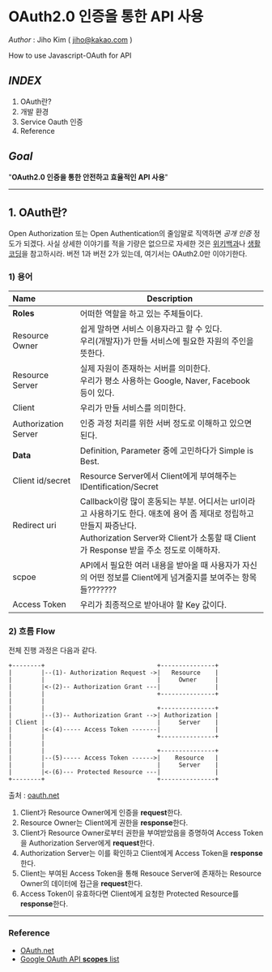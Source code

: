# **OAuth2.0 인증을 통한 API 사용**

_Author_ : Jiho Kim ( jiho@kakao.com )

How to use Javascript-OAuth for API

## **_INDEX_**

1. OAuth란?
2. 개발 환경
3. Service Oauth 인증
4. Reference

## **_Goal_**

"**OAuth2.0 인증을 통한 안전하고 효율적인 API 사용**"

---

## 1. **OAuth란?**

Open Authorization 또는 Open Authentication의 줄임말로 직역하면 _공개 인증_ 정도가 되겠다. 사실 상세한 이야기를 적을 기량은 없으므로 자세한 것은 [위키백과](https://ko.wikipedia.org/wiki/OAuth#cite_note-4)나 [생활코딩](https://opentutorials.org/course/3405)을 참고하시라. 버전 1과 버전 2가 있는데, 여기서는 OAuth2.0만 이야기한다.

### 1) 용어

|Name|Description|
|:-|-|
|**Roles**|어떠한 역할을 하고 있는 주체들이다.|
|Resource Owner|쉽게 말하면 서비스 이용자라고 할 수 있다.<br>우리(개발자)가 만들 서비스에 필요한 자원의 주인을 뜻한다.|
|Resource Server|실제 자원이 존재하는 서버를 의미한다.<br>우리가 평소 사용하는 Google, Naver, Facebook 등이 있다.|
|Client|우리가 만들 서비스를 의미한다.|
|Authorization Server|인증 과정 처리를 위한 서버 정도로 이해하고 있으면 된다.|
|**Data**|Definition, Parameter 중에 고민하다가 Simple is Best.|
|Client id/secret|Resource Server에서 Client에게 부여해주는 IDentification/Secret|
|Redirect uri|Callback이랑 많이 혼동되는 부분. 어디서는 url이라고 사용하기도 한다. 애초에 용어 좀 제대로 정립하고 만들지 짜증난다.<br>Authorization Server와 Client가 소통할 때 Client가 Response 받을 주소 정도로 이해하자.|
|scpoe|API에서 필요한 여러 내용을 받아올 때 사용자가 자신의 어떤 정보를 Client에게 넘겨줄지를 보여주는 항목들???????|
|Access Token|우리가 최종적으로 받아내야 할 Key 값이다.|

### 2) 흐름 Flow

전체 진행 과정은 다음과 같다.

```text
+--------+                               +---------------+
|        |--(1)- Authorization Request ->|   Resource    |
|        |                               |     Owner     |
|        |<-(2)-- Authorization Grant ---|               |
|        |                               +---------------+
|        |
|        |                               +---------------+
|        |--(3)-- Authorization Grant -->| Authorization |
| Client |                               |     Server    |
|        |<-(4)----- Access Token -------|               |
|        |                               +---------------+
|        |
|        |                               +---------------+
|        |--(5)----- Access Token ------>|    Resource   |
|        |                               |     Server    |
|        |<-(6)--- Protected Resource ---|               |
+--------+                               +---------------+
```

출처 : [oauth.net](https://tools.ietf.org/html/rfc6749#section-1.1)

1. Client가 Resource Owner에게 인증을 **request**한다.
2. Resource Owner는 Client에게 권한을 **response**한다.
3. Client가 Resource Owner로부터 권한을 부여받았음을 증명하여 Access Token을 Authorization Server에게 **request**한다.
4. Authorization Server는 이를 확인하고 Client에게 Access Token을 **response**한다.
5. Client는 부여된 Access Token을 통해 Resouce Server에 존재하는 Resource Owner의 데이터에 접근을 **request**한다.
6. Access Token이 유효하다면 Client에게 요청한 Protected Resource를 **response**한다.

---

### **Reference**

- [OAuth.net](https://oauth.net)
- [Google OAuth API **scopes** list](https://developers.google.com/identity/protocols/googlescopes#sheetsv4)
